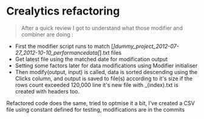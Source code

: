 # Crealytics refactoring #

> After a quick review I got to understand what those modifier and combiner are doing : 

* First the modifier script runs to match  [*]dummy_project_2012-07-27_2012-10-10_performancedata[*].txt files
* Get latest file using the matched date for modification output
* Setting some factors later for data modifications using Modifier initialiser
* Then modify(output, input) is called, data is sorted descending using the Clicks column, and output is saved to file(s) according to it's size if the rows count exceeded 120,000 line it's new file with _(index).txt is created with headers too.

Refactored code does the same, tried to optmise it a bit, I’ve created a CSV file using constant defined for testing, modifications are in the commits

